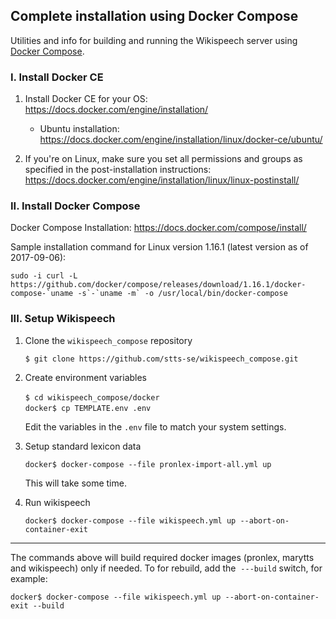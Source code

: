 ## Complete installation using Docker Compose

Utilities and info for building and running the Wikispeech server using [Docker Compose](https://docs.docker.com/compose/).

### I. Install Docker CE

1. Install Docker CE for your OS: https://docs.docker.com/engine/installation/   
   * Ubuntu installation: https://docs.docker.com/engine/installation/linux/docker-ce/ubuntu/

2. If you're on Linux, make sure you set all permissions and groups as specified in the post-installation instructions: https://docs.docker.com/engine/installation/linux/linux-postinstall/ 


### II. Install Docker Compose

Docker Compose Installation: https://docs.docker.com/compose/install/   

Sample installation command for Linux version 1.16.1 (latest version as of 2017-09-06):   
  
    sudo -i curl -L https://github.com/docker/compose/releases/download/1.16.1/docker-compose-`uname -s`-`uname -m` -o /usr/local/bin/docker-compose

### III. Setup Wikispeech

1. Clone the `wikispeech_compose` repository

   `$ git clone https://github.com/stts-se/wikispeech_compose.git`

2. Create environment variables

   `$ cd wikispeech_compose/docker`      
   `docker$ cp TEMPLATE.env .env`     
   
   Edit the variables in the `.env` file to match your system settings.


3. Setup standard lexicon data

   `docker$ docker-compose --file pronlex-import-all.yml up`
   
   This will take some time.


4. Run wikispeech
   
   `docker$ docker-compose --file wikispeech.yml up --abort-on-container-exit`
 
 ----
 
 The commands above will build required docker images (pronlex, marytts and wikispeech) only if needed. To for rebuild, add the 
  `---build` switch, for example:   
  
   `docker$ docker-compose --file wikispeech.yml up --abort-on-container-exit --build`


   
